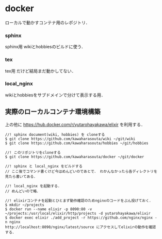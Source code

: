 # docker

ローカルで動かすコンテナ用のレポジトリ．

### sphinx

sphinx用
wikiとhobbiesのビルドに使う．

### tex

tex用
だけど結局まだ動かしてない．

### local_nginx

wikiとhobbiesをサブドメインで分けて表示する用．




## 実際のローカルコンテナ環境構築
上の他に https://hub.docker.com/r/yutarohayakawa/elixir を利用する．

```
//! sphinx document(wiki, hobbies) を cloneする
$ git clone https://github.com/kawaharasouta/wiki ~/git/wiki
$ git clone https://github.com/kawaharasouta/hobbies ~/git/hobbies

//! このリポジトリをcloneする
$ git clone https://github.com/kawaharasouta/docker ~/git/docker

//! sphinx と local_nginx をビルドする
// ここ後でコマンド書くけど今はめんどいのであとで． わかんなかったら各ディレクトリを見たら書いてある． 

//! local_nginx を起動する．
// めんどいので略．

//! elixirコンテナを起動とひとまず動作確認のためnginxのコードをぶん投げておく．
$ mkdir ~/projects
$ docker run --name elixir -p 8090:80 -v ~/projects:/usr/local/elixir/http/projects -d yutarohayakawa/elixir
$ docker exec elixir ./add_project -r https://github.com/nginx/nginx -n nginx
http://localhost:8090/nginx/latest/source にアクセスしてelixirの動作を確認する．

